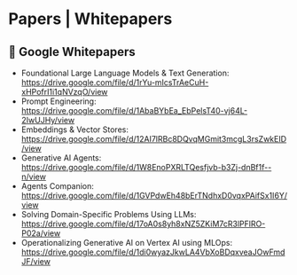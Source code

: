 #  Papers | Whitepapers 

## 🧠 Google Whitepapers
* Foundational Large Language Models & Text Generation: https://drive.google.com/file/d/1rYu-mIcsTrAeCuH-xHPofrI1i1qNVzqO/view
* Prompt Engineering: https://drive.google.com/file/d/1AbaBYbEa_EbPelsT40-vj64L-2IwUJHy/view
* Embeddings & Vector Stores: https://drive.google.com/file/d/12AI7lRBc8DQvqMGmit3mcgL3rsZwkEID/view
* Generative AI Agents: https://drive.google.com/file/d/1W8EnoPXRLTQesfjvb-b3Zj-dnBf1f--n/view
* Agents Companion: https://drive.google.com/file/d/1GVPdwEh48bErTNdhxD0vqxPAifSx1I6Y/view
* Solving Domain-Specific Problems Using LLMs: https://drive.google.com/file/d/17oA0s8yh8xNZ5ZKiM7cR3lPFlRO-P02a/view
* Operationalizing Generative AI on Vertex AI using MLOps: https://drive.google.com/file/d/1di0wyazJkwLA4VbXoBDqxveaJOwFmdJF/view
